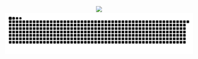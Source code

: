 <div style="text-align:center">
  <img src="https://cdn.jsdelivr.net/gh/cuikeyao/cdn/static/gif/coding.gif" /> 
</div>
<div style="text-align:center">
  <img src="https://raw.githubusercontent.com/cuikeyao/cuikeyao/output/github-contribution-grid-snake.svg" /> 
</div>

